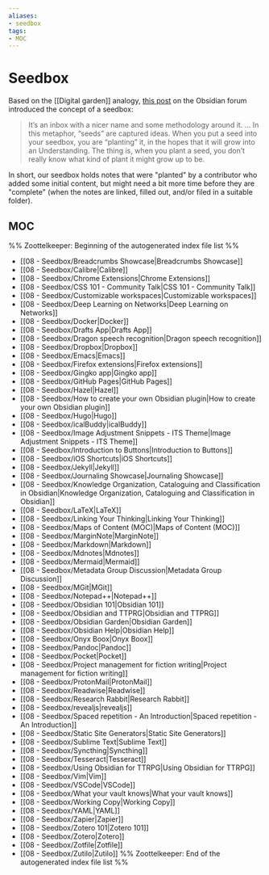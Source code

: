 ```yaml
---
aliases:
- seedbox
tags:
- MOC
---
```


# Seedbox

Based on the [[Digital garden]] analogy, [this post](https://forum.obsidian.md/t/what-a-seedbox-is-and-why-it-has-been-valuable-to-me/) on the Obsidian forum introduced the concept of a seedbox:

> It’s an inbox with a nicer name and some methodology around it.
> ...
> In this metaphor, “seeds” are captured ideas. When you put a seed into your seedbox, you are “planting” it, in the hopes that it will grow into an Understanding. The thing is, when you plant a seed, you don’t really know what kind of plant it might grow up to be.

In short, our seedbox holds notes that were "planted" by a contributor who added some initial content, but might need a bit more time before they are "complete" (when the notes are linked, filled out, and/or filed in a suitable folder). 

## MOC

%% Zoottelkeeper: Beginning of the autogenerated index file list  %%
-  [[08 - Seedbox/Breadcrumbs Showcase|Breadcrumbs Showcase]]
-  [[08 - Seedbox/Calibre|Calibre]]
-  [[08 - Seedbox/Chrome Extensions|Chrome Extensions]]
-  [[08 - Seedbox/CSS 101 - Community Talk|CSS 101 - Community Talk]]
-  [[08 - Seedbox/Customizable workspaces|Customizable workspaces]]
-  [[08 - Seedbox/Deep Learning on Networks|Deep Learning on Networks]]
-  [[08 - Seedbox/Docker|Docker]]
-  [[08 - Seedbox/Drafts App|Drafts App]]
-  [[08 - Seedbox/Dragon speech recognition|Dragon speech recognition]]
-  [[08 - Seedbox/Dropbox|Dropbox]]
-  [[08 - Seedbox/Emacs|Emacs]]
-  [[08 - Seedbox/Firefox extensions|Firefox extensions]]
-  [[08 - Seedbox/Gingko app|Gingko app]]
-  [[08 - Seedbox/GitHub Pages|GitHub Pages]]
-  [[08 - Seedbox/Hazel|Hazel]]
-  [[08 - Seedbox/How to create your own Obsidian plugin|How to create your own Obsidian plugin]]
-  [[08 - Seedbox/Hugo|Hugo]]
-  [[08 - Seedbox/icalBuddy|icalBuddy]]
-  [[08 - Seedbox/Image Adjustment Snippets - ITS Theme|Image Adjustment Snippets - ITS Theme]]
-  [[08 - Seedbox/Introduction to Buttons|Introduction to Buttons]]
-  [[08 - Seedbox/iOS Shortcuts|iOS Shortcuts]]
-  [[08 - Seedbox/Jekyll|Jekyll]]
-  [[08 - Seedbox/Journaling Showcase|Journaling Showcase]]
-  [[08 - Seedbox/Knowledge Organization, Cataloguing and Classification in Obsidian|Knowledge Organization, Cataloguing and Classification in Obsidian]]
-  [[08 - Seedbox/LaTeX|LaTeX]]
-  [[08 - Seedbox/Linking Your Thinking|Linking Your Thinking]]
-  [[08 - Seedbox/Maps of Content (MOC)|Maps of Content (MOC)]]
-  [[08 - Seedbox/MarginNote|MarginNote]]
-  [[08 - Seedbox/Markdown|Markdown]]
-  [[08 - Seedbox/Mdnotes|Mdnotes]]
-  [[08 - Seedbox/Mermaid|Mermaid]]
-  [[08 - Seedbox/Metadata Group Discussion|Metadata Group Discussion]]
-  [[08 - Seedbox/MGit|MGit]]
-  [[08 - Seedbox/Notepad++|Notepad++]]
-  [[08 - Seedbox/Obsidian 101|Obsidian 101]]
-  [[08 - Seedbox/Obsidian and TTPRG|Obsidian and TTPRG]]
-  [[08 - Seedbox/Obsidian Garden|Obsidian Garden]]
-  [[08 - Seedbox/Obsidian Help|Obsidian Help]]
-  [[08 - Seedbox/Onyx Boox|Onyx Boox]]
-  [[08 - Seedbox/Pandoc|Pandoc]]
-  [[08 - Seedbox/Pocket|Pocket]]
-  [[08 - Seedbox/Project management for fiction writing|Project management for fiction writing]]
-  [[08 - Seedbox/ProtonMail|ProtonMail]]
-  [[08 - Seedbox/Readwise|Readwise]]
-  [[08 - Seedbox/Research Rabbit|Research Rabbit]]
-  [[08 - Seedbox/revealjs|revealjs]]
-  [[08 - Seedbox/Spaced repetition - An Introduction|Spaced repetition - An Introduction]]
-  [[08 - Seedbox/Static Site Generators|Static Site Generators]]
-  [[08 - Seedbox/Sublime Text|Sublime Text]]
-  [[08 - Seedbox/Syncthing|Syncthing]]
-  [[08 - Seedbox/Tesseract|Tesseract]]
-  [[08 - Seedbox/Using Obsidian for TTRPG|Using Obsidian for TTRPG]]
-  [[08 - Seedbox/Vim|Vim]]
-  [[08 - Seedbox/VSCode|VSCode]]
-  [[08 - Seedbox/What your vault knows|What your vault knows]]
-  [[08 - Seedbox/Working Copy|Working Copy]]
-  [[08 - Seedbox/YAML|YAML]]
-  [[08 - Seedbox/Zapier|Zapier]]
-  [[08 - Seedbox/Zotero 101|Zotero 101]]
-  [[08 - Seedbox/Zotero|Zotero]]
-  [[08 - Seedbox/Zotfile|Zotfile]]
-  [[08 - Seedbox/Zutilo|Zutilo]]
%% Zoottelkeeper: End of the autogenerated index file list  %%
